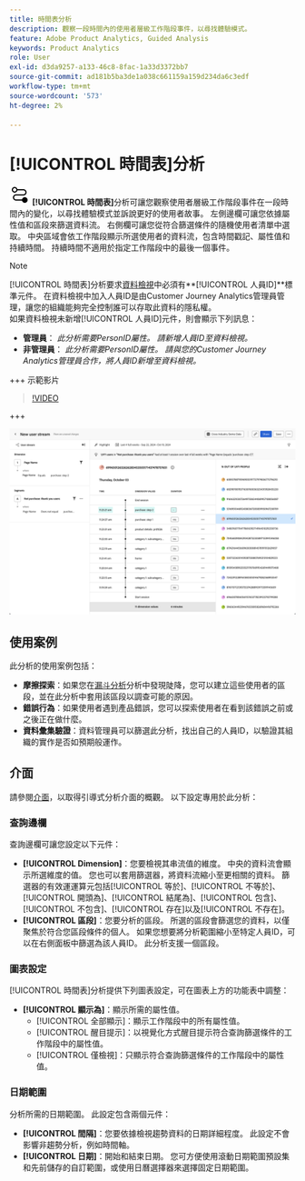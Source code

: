 ```yaml
---
title: 時間表分析
description: 觀察一段時間內的使用者層級工作階段事件，以尋找體驗模式。
feature: Adobe Product Analytics, Guided Analysis
keywords: Product Analytics
role: User
exl-id: d3da9257-a133-46c8-8fac-1a33d3372bb7
source-git-commit: ad181b5ba3de1a038c661159a159d234da6c3edf
workflow-type: tm+mt
source-wordcount: '573'
ht-degree: 2%

---
```


# [!UICONTROL 時間表]分析

![時間表](/help/assets/icons/Timeline.svg) **[!UICONTROL 時間表]**&#x200B;分析可讓您觀察使用者層級工作階段事件在一段時間內的變化，以尋找體驗模式並訴說更好的使用者故事。 左側邊欄可讓您依據屬性值和區段來篩選資料流。 右側欄可讓您從符合篩選條件的隨機使用者清單中選取。 中央區域會依工作階段顯示所選使用者的資料流，包含時間戳記、屬性值和持續時間。 持續時間不適用於指定工作階段中的最後一個事件。


>[!NOTE]
>
>[!UICONTROL 時間表]分析要求[資料檢視](/help/data-views/component-reference.md#optional)中必須有&#x200B;**[!UICONTROL 人員ID]**標準元件。 在資料檢視中加入人員ID是由Customer Journey Analytics管理員管理，讓您的組織能夠完全控制誰可以存取此資料的隱私權。
><br/>如果資料檢視未新增[!UICONTROL 人員ID]元件，則會顯示下列訊息：
>
>* **管理員**： *此分析需要PersonID屬性。 請新增人員ID至資料檢視。*
>* **非管理員**： *此分析需要PersonID屬性。 請與您的Customer Journey Analytics管理員合作，將人員ID新增至資料檢視。*


+++ 示範影片

>[!VIDEO](https://video.tv.adobe.com/v/3427810/?learn=on)

+++

![時間表](../assets/timeline-new.png)

## 使用案例

此分析的使用案例包括：

* **摩擦探索**：如果您在[漏斗分析](funnel.md)分析中發現陡降，您可以建立這些使用者的區段，並在此分析中套用該區段以調查可能的原因。
* **錯誤行為**：如果使用者遇到產品錯誤，您可以探索使用者在看到該錯誤之前或之後正在做什麼。
* **資料彙集驗證**：資料管理員可以篩選此分析，找出自己的人員ID，以驗證其組織的實作是否如預期般運作。

## 介面

請參閱[介面](../overview.md#interface)，以取得引導式分析介面的概觀。 以下設定專用於此分析：

### 查詢邊欄

查詢邊欄可讓您設定以下元件：

* **[!UICONTROL Dimension]**：您要檢視其串流值的維度。 中央的資料流會顯示所選維度的值。 您也可以套用篩選器，將資料流縮小至更相關的資料。 篩選器的有效運運算元包括[!UICONTROL 等於]、[!UICONTROL 不等於]、[!UICONTROL 開頭為]、[!UICONTROL 結尾為]、[!UICONTROL 包含]、[!UICONTROL 不包含]、[!UICONTROL 存在]以及[!UICONTROL 不存在]。
* **[!UICONTROL 區段]**：您要分析的區段。 所選的區段會篩選您的資料，以僅聚焦於符合您區段條件的個人。 如果您想要將分析範圍縮小至特定人員ID，可以在右側面板中篩選為該人員ID。 此分析支援一個區段。

### 圖表設定

[!UICONTROL 時間表]分析提供下列圖表設定，可在圖表上方的功能表中調整：

* **[!UICONTROL 顯示為]**：顯示所需的屬性值。
   * [!UICONTROL 全部顯示]：顯示工作階段中的所有屬性值。
   * [!UICONTROL 醒目提示]：以視覺化方式醒目提示符合查詢篩選條件的工作階段中的屬性值。
   * [!UICONTROL 僅檢視]：只顯示符合查詢篩選條件的工作階段中的屬性值。

### 日期範圍

分析所需的日期範圍。 此設定包含兩個元件：

* **[!UICONTROL 間隔]**：您要依據檢視趨勢資料的日期詳細程度。 此設定不會影響非趨勢分析，例如時間軸。
* **[!UICONTROL 日期]**：開始和結束日期。 您可方便使用滾動日期範圍預設集和先前儲存的自訂範圍，或使用日曆選擇器來選擇固定日期範圍。
